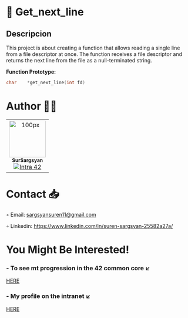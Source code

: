 # 📖 Get_next_line

## Descripcion

This project is about creating a function that allows reading a single line from a file descriptor at once. The function receives a file descriptor and returns the next line from the file as a null-terminated string.

<b>Function Prototype:</b>

```C
char	*get_next_line(int fd)
```

# Author ✍🏼

<table>
  <tr>
    <td align="center"><a href="[https://github.com/SurSargsyan/](https://profile.intra.42.fr/users/susargsy)"><img src="https://github.com/user-attachments/assets/10784ded-47b7-48bd-afb0-97907cdd652b" width="100px;" alt="100px"/><br /><sub><b>SurSargsyan</b></sub></a><br /><a href="https://profile.intra.42.fr/users/susargsy title="Intra 42"><img src="https://img.shields.io/badge/Malaga-FFFFFF?style=plastic&logo=42&logoColor=000000" alt="Intra 42"/></a></td>
  </tr>
</table>

# Contact 📥

◦ Email: sargsyansuren11@gmail.com

◦ Linkedin: https://www.linkedin.com/in/suren-sargsyan-25582a27a/

# You Might Be Interested!

### - To see mt progression in the 42 common core ↙️

[HERE](https://github.com/SurSargsyan?tab=repositories)

### - My profile on the intranet ↙️
[HERE](https://profile.intra.42.fr/users/susargsy)
